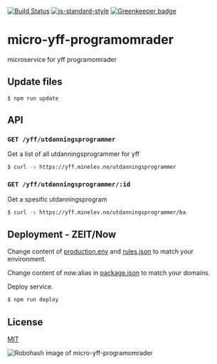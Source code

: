 [![Build Status](https://travis-ci.org/telemark/micro-yff-programomrader.svg?branch=master)](https://travis-ci.org/telemark/micro-yff-programomrader)
[![js-standard-style](https://img.shields.io/badge/code%20style-standard-brightgreen.svg?style=flat)](https://github.com/feross/standard)
[![Greenkeeper badge](https://badges.greenkeeper.io/telemark/micro-yff-programomrader.svg)](https://greenkeeper.io/)

# micro-yff-programomrader

microservice for yff programomrader

## Update files

```
$ npm run update
```

## API

### ```GET /yff/utdanningsprogrammer```

Get a list of all utdanningsprogrammer for yff

```bash
$ curl -v https://yff.minelev.no/utdanningsprogrammer
```

### ```GET /yff/utdanningsprogrammer/:id```

Get a spesific utdanningsprogram

```bash
$ curl -v https://yff.minelev.no/utdanningsprogrammer/ba
```

## Deployment - ZEIT/Now

Change content of [production.env](production.env) and [rules.json](rules.json) to match your environment.

Change content of now:alias in [package.json](package.json) to match your domains.

Deploy service.

```bash
$ npm run deploy
```

## License

[MIT](LICENSE)

![Robohash image of micro-yff-programomrader](https://robots.kebabstudios.party/micro-yff-programomrader.png "Robohash image of micro-yff-programomrader")
